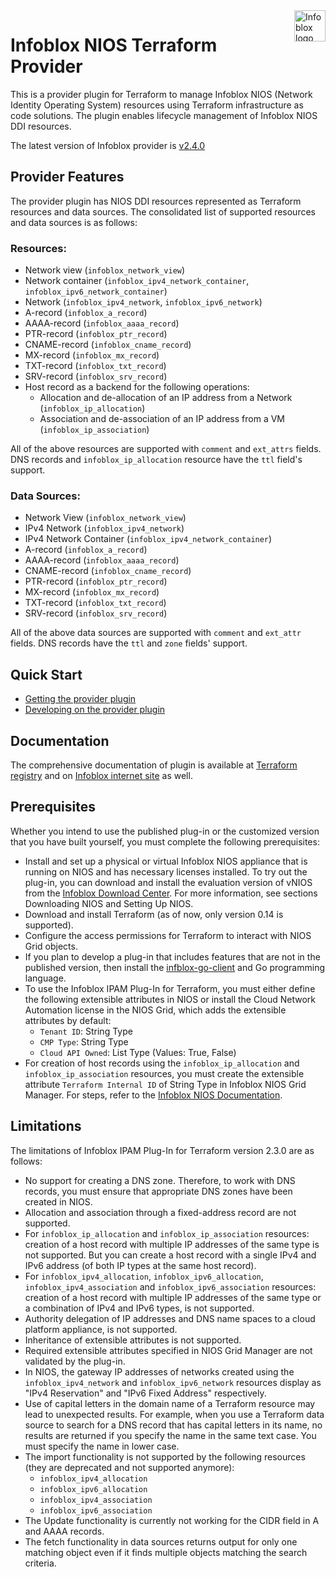 <a href="https://www.infoblox.com">
    <img src="https://avatars.githubusercontent.com/u/8064882?s=400&u=3b245589302c409aff2ce2ba26d95e6df6cfe342&v=4" alt="Infoblox logo" title="Infoblox" align="right" height="50" />
</a> 
 
# Infoblox NIOS Terraform Provider

This is a provider plugin for Terraform to manage Infoblox NIOS (Network Identity Operating System) resources using Terraform infrastructure as code solutions.
The plugin enables lifecycle management of Infoblox NIOS DDI resources.

The latest version of Infoblox provider is [v2.4.0](https://github.com/infobloxopen/terraform-provider-infoblox/releases/tag/v2.4.0)

## Provider Features

The provider plugin has NIOS DDI resources represented as Terraform resources and data sources. The consolidated list of supported resources and data sources is as follows:

### Resources:

* Network view (`infoblox_network_view`)
* Network container (`infoblox_ipv4_network_container`, `infoblox_ipv6_network_container`)
* Network (`infoblox_ipv4_network`, `infoblox_ipv6_network`)
* A-record (`infoblox_a_record`)
* AAAA-record (`infoblox_aaaa_record`)
* PTR-record (`infoblox_ptr_record`)
* CNAME-record (`infoblox_cname_record`)
* MX-record (`infoblox_mx_record`)
* TXT-record (`infoblox_txt_record`)
* SRV-record (`infoblox_srv_record`)
* Host record as a backend for the following operations:
    * Allocation and de-allocation of an IP address from a Network (`infoblox_ip_allocation`)
    * Association and de-association of an IP address from a VM (`infoblox_ip_association`)

All of the above resources are supported with `comment` and `ext_attrs` fields.
DNS records and `infoblox_ip_allocation` resource have the `ttl` field's support.

### Data Sources:

* Network View (`infoblox_network_view`)
* IPv4 Network (`infoblox_ipv4_network`)
* IPv4 Network Container (`infoblox_ipv4_network_container`)
* A-record (`infoblox_a_record`)
* AAAA-record (`infoblox_aaaa_record`)
* CNAME-record (`infoblox_cname_record`)
* PTR-record (`infoblox_ptr_record`)
* MX-record (`infoblox_mx_record`)
* TXT-record (`infoblox_txt_record`)
* SRV-record (`infoblox_srv_record`)

All of the above data sources are supported with `comment` and `ext_attr` fields.
DNS records have the `ttl` and `zone` fields' support.

## Quick Start

- [Getting the provider plugin](GETTING.md)
- [Developing on the provider plugin](DEVELOP.md)

## Documentation

The comprehensive documentation of plugin is available at [Terraform registry](https://registry.terraform.io/providers/infobloxopen/infoblox/latest/docs)
and on [Infoblox internet site](https://infoblox-docs.atlassian.net/wiki/spaces/ipamdriverterraform/pages/53055610/Overview+of+Infoblox+IPAM+Plug-In+for+Terraform) as well.

## Prerequisites

Whether you intend to use the published plug-in or the customized version that you have built yourself, you must
complete the following prerequisites:

* Install and set up a physical or virtual Infoblox NIOS appliance that is running on
  NIOS and has necessary licenses installed. To try out the plug-in, you can download and install the evaluation version
  of vNIOS from the [Infoblox Download Center](https://www.infoblox.com/infoblox-download-center).
  For more information, see sections Downloading NIOS and Setting Up NIOS.
* Download and install Terraform (as of now, only version 0.14 is supported).
* Configure the access permissions for Terraform to interact with NIOS Grid objects.
* If you plan to develop a plug-in that includes features that are not in the published version,
  then install the [infblox-go-client](https://github.com/infobloxopen/infoblox-go-client) and Go programming language.
* To use the Infoblox IPAM Plug-In for Terraform, you must either define the following extensible attributes in NIOS or 
  install the Cloud Network Automation license in the NIOS Grid, which adds the extensible attributes by default:
  * `Tenant ID`: String Type 
  * `CMP Type`: String Type 
  * `Cloud API Owned`: List Type (Values: True, False)
* For creation of host records using the `infoblox_ip_allocation` and `infoblox_ip_association` resources,
  you must create the extensible attribute `Terraform Internal ID` of String Type in Infoblox NIOS Grid Manager.
  For steps, refer to the [Infoblox NIOS Documentation](https://infoblox-docs.atlassian.net/wiki/spaces/ILP/pages/15433773).

## Limitations

The limitations of Infoblox IPAM Plug-In for Terraform version 2.3.0 are as follows:

* No support for creating a DNS zone. Therefore, to work with DNS
  records, you must ensure that appropriate DNS zones have been created in NIOS.
* Allocation and association through a fixed-address record are not supported.
* For `infoblox_ip_allocation` and `infoblox_ip_association` resources: creation of a host
  record with multiple IP addresses of the same type is not supported.
  But you can create a host record with a single IPv4 and IPv6 address (of both IP types at the same host record).
* For `infoblox_ipv4_allocation`, `infoblox_ipv6_allocation`, `infoblox_ipv4_association` and `infoblox_ipv6_association`
  resources: creation of a host record with multiple IP addresses of the same type or
  a combination of IPv4 and IPv6 types, is not supported.
* Authority delegation of IP addresses and DNS name spaces to a cloud platform appliance, is not supported.
* Inheritance of extensible attributes is not supported.
* Required extensible attributes specified in NIOS Grid Manager are not validated by the plug-in.
* In NIOS, the gateway IP addresses of networks created using the `infoblox_ipv4_network` and
  `infoblox_ipv6_network` resources display as "IPv4 Reservation" and "IPv6 Fixed Address" respectively.
* Use of capital letters in the domain name of a Terraform resource may lead to unexpected results. For example,
  when you use a Terraform data source to search for a DNS record that has capital letters in its name, no results
  are returned if you specify the name in the same text case. You must specify the name in lower case.
* The import functionality is not supported by the following resources (they are deprecated and not supported anymore):
  * `infoblox_ipv4_allocation`
  * `infoblox_ipv6_allocation`
  * `infoblox_ipv4_association`
  * `infoblox_ipv6_association`
* The Update functionality is currently not working for the CIDR field in A and AAAA records.
* The fetch functionality in data sources returns output for only one matching object even if it finds multiple objects matching the search criteria.
